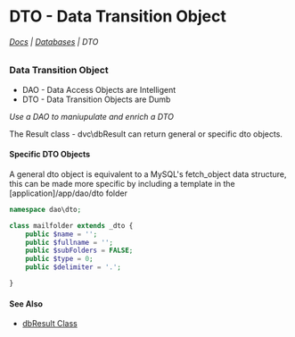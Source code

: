 # DTO - Data Transition Object

###### [Docs](/docs/) | [Databases](/docs/database) | DTO

### Data Transition Object
- DAO - Data Access Objects are Intelligent
- DTO - Data Transition Objects are Dumb

_Use a DAO to maniupulate and enrich a DTO_

The Result class - dvc\dbResult can return general or specific dto objects.

#### Specific DTO Objects
A general dto object is equivalent to a MySQL's fetch_object data structure,
this can be made more specific by including a template in the [application]/app/dao/dto folder

```php
namespace dao\dto;

class mailfolder extends _dto {
	public $name = '';
	public $fullname = '';
	public $subFolders = FALSE;
	public $type = 0;
	public $delimiter = '.';

}
```

#### See Also
- [dbResult Class](database-result)
